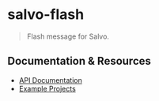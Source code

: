 # salvo-flash

> Flash message for Salvo.

## Documentation & Resources

- [API Documentation](https://docs.rs/salvo-flash)
- [Example Projects](https://github.com/salvo-rs/salvo/examples/)
